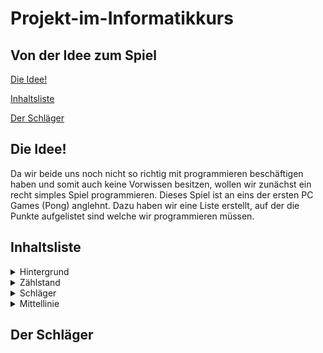 # Projekt-im-Informatikkurs

## Von der Idee zum Spiel

[Die Idee!](#eins)

[Inhaltsliste](#zwei)

[Der Schläger](#drei)


## Die Idee! <a name="eins"></a>

Da wir beide uns noch nicht so richtig mit programmieren beschäftigen haben und somit auch keine Vorwissen besitzen, wollen wir zunächst ein recht simples Spiel programmieren. Dieses Spiel ist an eins der ersten PC Games (Pong) anglehnt. Dazu haben wir eine Liste erstellt, auf der die Punkte aufgelistet sind welche wir programmieren müssen. 


## Inhaltsliste <a name="zwei"></a>

<details>
  <summary>Hintergrund</summary>
Hier müssen wir uns zunächst überlegen, ob wir nur eine Farbe festlegen oder ein ähnlichen Hintergrund verwenden.
</details>

<details>
  <summary>Zählstand</summary>
  Der Zählstand muss so programmiert werden, dass ab einer gewissen Punktzahl einer der beiden Spieler gewinnt. 
  </details>

<details>
  <summary>Schläger</summary>
  Wir benötgen 2 Farben, für jeden Schläger eine Farbe, damit der Spiler die Schläger besser auseinander halten kann. Dabei legen wir zunächst die Farben der Schläger fest. Ein extra feature wäre, wenn der Spieler die Farbe des Schlägers selber auswählen kann. Dies würde aber programmiert werden, wenn bis zum Ende der Bearbeitungszeit noch genügent Zeit bleibt.
 </details>
 
<details>
  <summary>Mittellinie</summary>
  Heirbei überlegen wir uns, ob wir diese gestrichelt oder durchgezogen darstellen. 
  </details>
  
 
 
 ## Der Schläger <a name="drei"></a>


